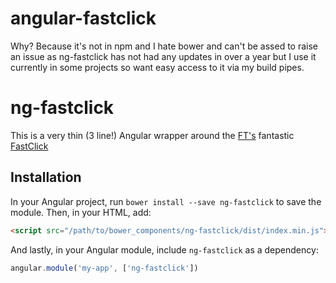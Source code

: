 # angular-fastclick

Why? Because it's not in npm and I hate bower and can't be assed to raise an issue as ng-fastclick has not had any updates in over a year but I use it currently in some projects so want easy access to it via my build pipes.




# ng-fastclick

This is a very thin (3 line!) Angular wrapper around the [FT's](https://github.com/ftlabs) fantastic [FastClick](https://github.com/ftlabs/fastclick)

## Installation

In your Angular project, run `bower install --save ng-fastclick` to save the
module. Then, in your HTML, add:

``` html
<script src="/path/to/bower_components/ng-fastclick/dist/index.min.js"></script>
```

And lastly, in your Angular module, include `ng-fastclick` as a dependency:

``` javascript
angular.module('my-app', ['ng-fastclick'])
```

